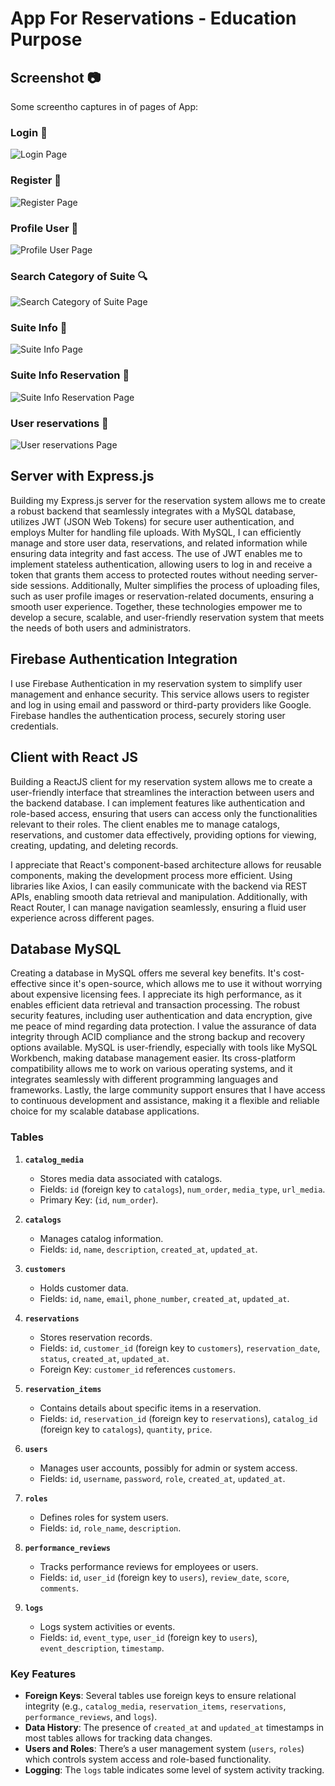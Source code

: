 # App For Reservations - Education Purpose

## Screenshot :camera:

Some screentho captures in of pages of App:

### Login :closed_lock_with_key:

![Login Page](readme_images/page_login.png)

### Register  :closed_lock_with_key:

![Register Page](readme_images/register_page.png)

### Profile User :man:

![Profile User Page](readme_images/page_user_profile_2.png)

### Search Category of Suite :mag:

![Search Category of Suite Page](readme_images/pages_suites.png)

### Suite Info :hotel:

![Suite Info Page](readme_images/page_suite_2.png)

### Suite Info Reservation :hotel:

![Suite Info Reservation Page](readme_images/page_suite_3.png)

### User reservations :hotel:

![User reservations Page](readme_images/page_user_reservations.png)

## Server with Express.js

Building my Express.js server for the reservation system allows me to create a robust backend that seamlessly integrates with a MySQL database, utilizes JWT (JSON Web Tokens) for secure user authentication, and employs Multer for handling file uploads. With MySQL, I can efficiently manage and store user data, reservations, and related information while ensuring data integrity and fast access. The use of JWT enables me to implement stateless authentication, allowing users to log in and receive a token that grants them access to protected routes without needing server-side sessions. Additionally, Multer simplifies the process of uploading files, such as user profile images or reservation-related documents, ensuring a smooth user experience. Together, these technologies empower me to develop a secure, scalable, and user-friendly reservation system that meets the needs of both users and administrators.

## Firebase Authentication Integration

I use Firebase Authentication in my reservation system to simplify user management and enhance security. This service allows users to register and log in using email and password or third-party providers like Google. Firebase handles the authentication process, securely storing user credentials.

## Client with React JS

Building a ReactJS client for my reservation system allows me to create a user-friendly interface that streamlines the interaction between users and the backend database. I can implement features like authentication and role-based access, ensuring that users can access only the functionalities relevant to their roles. The client enables me to manage catalogs, reservations, and customer data effectively, providing options for viewing, creating, updating, and deleting records.

I appreciate that React's component-based architecture allows for reusable components, making the development process more efficient. Using libraries like Axios, I can easily communicate with the backend via REST APIs, enabling smooth data retrieval and manipulation. Additionally, with React Router, I can manage navigation seamlessly, ensuring a fluid user experience across different pages.

## Database MySQL

Creating a database in MySQL offers me several key benefits. It's cost-effective since it's open-source, which allows me to use it without worrying about expensive licensing fees. I appreciate its high performance, as it enables efficient data retrieval and transaction processing. The robust security features, including user authentication and data encryption, give me peace of mind regarding data protection. I value the assurance of data integrity through ACID compliance and the strong backup and recovery options available. MySQL is user-friendly, especially with tools like MySQL Workbench, making database management easier. Its cross-platform compatibility allows me to work on various operating systems, and it integrates seamlessly with different programming languages and frameworks. Lastly, the large community support ensures that I have access to continuous development and assistance, making it a flexible and reliable choice for my scalable database applications.

### Tables

1. **`catalog_media`**
   - Stores media data associated with catalogs.
   - Fields: `id` (foreign key to `catalogs`), `num_order`, `media_type`, `url_media`.
   - Primary Key: (`id`, `num_order`).

2. **`catalogs`**
   - Manages catalog information.
   - Fields: `id`, `name`, `description`, `created_at`, `updated_at`.

3. **`customers`**
   - Holds customer data.
   - Fields: `id`, `name`, `email`, `phone_number`, `created_at`, `updated_at`.

4. **`reservations`**
   - Stores reservation records.
   - Fields: `id`, `customer_id` (foreign key to `customers`), `reservation_date`, `status`, `created_at`, `updated_at`.
   - Foreign Key: `customer_id` references `customers`.

5. **`reservation_items`**
   - Contains details about specific items in a reservation.
   - Fields: `id`, `reservation_id` (foreign key to `reservations`), `catalog_id` (foreign key to `catalogs`), `quantity`, `price`.

6. **`users`**
   - Manages user accounts, possibly for admin or system access.
   - Fields: `id`, `username`, `password`, `role`, `created_at`, `updated_at`.

7. **`roles`**
   - Defines roles for system users.
   - Fields: `id`, `role_name`, `description`.

8. **`performance_reviews`**
   - Tracks performance reviews for employees or users.
   - Fields: `id`, `user_id` (foreign key to `users`), `review_date`, `score`, `comments`.

9. **`logs`**
   - Logs system activities or events.
   - Fields: `id`, `event_type`, `user_id` (foreign key to `users`), `event_description`, `timestamp`.

### Key Features

- **Foreign Keys**: Several tables use foreign keys to ensure relational integrity (e.g., `catalog_media`, `reservation_items`, `reservations`, `performance_reviews`, and `logs`).
- **Data History**: The presence of `created_at` and `updated_at` timestamps in most tables allows for tracking data changes.
- **Users and Roles**: There’s a user management system (`users`, `roles`) which controls system access and role-based functionality.
- **Logging**: The `logs` table indicates some level of system activity tracking.
